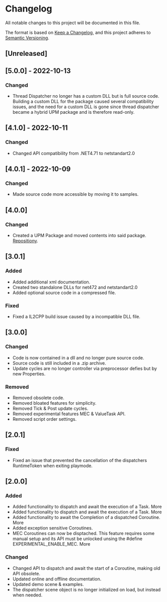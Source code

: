 # Changelog
All notable changes to this project will be documented in this file.

The format is based on [Keep a Changelog](https://keepachangelog.com/en/1.0.0/),
and this project adheres to [Semantic Versioning](https://semver.org/spec/v2.0.0.html).

## [Unreleased]

## [5.0.0] - 2022-10-13
### Changed
- Thread Dispatcher no longer has a custom DLL but is full source code. Building a custom DLL for the package caused several compatibility issues, and the need for a custom DLL is gone since thread dispatcher became a hybrid UPM package and is therefore read-only.


## [4.1.0] - 2022-10-11
### Changed
- Changed API compatibility from .NET4.71 to netstandart2.0


## [4.0.1] - 2022-10-09
### Changed
- Made source code more accessible by moving it to samples.

## [4.0.0]
### Changed
- Created a UPM Package and moved contents into said package. [Repositiony](https://github.com/JohnBaracuda/com.baracuda.thread-dispatcher).

## [3.0.1]
### Added
- Added additional xml documentation.
- Created two standalone DLLs for net472 and netstandart2.0
- Added optional source code in a compressed file.

### Fixed
- Fixed a IL2CPP build issue caused by a incompatible DLL file.

## [3.0.0]
### Changed
- Code is now contained in a dll and no longer pure source code.
- Source code is still included in a .zip archive.
- Update cycles are no longer controller via preprocessor defies but by new Properties.

### Removed
- Removed obsolete code.
- Removed bloated features for simplicity.
- Removed Tick & Post update cycles.
- Removed experimental features MEC & ValueTask API.
- Removed script order settings.

## [2.0.1]
### Fixed
- Fixed an issue that prevented the cancellation of the dispatchers RuntimeToken when exiting playmode.

## [2.0.0]
### Added
- Added functionality to dispatch and await the execution of a Task. More
- Added functionality to dispatch and await the execution of a  Task<TResult>. More
- Added functionality to await the Completion of a dispatched Coroutine. More
- Added exception sensitive Coroutines.
- MEC Coroutines can now be disptached. This feature requires some manual setup and its API must be unlocked unsing the #define EXPERIMENTAL_ENABLE_MEC. More

### Changed
- Changed API to dispatch and await the start of a Coroutine, making old API obsolete.
- Updated online and offline documentation.
- Updated demo scene & examples.
- The dispatcher scene object is no longer initialized on load, but instead when needed.
